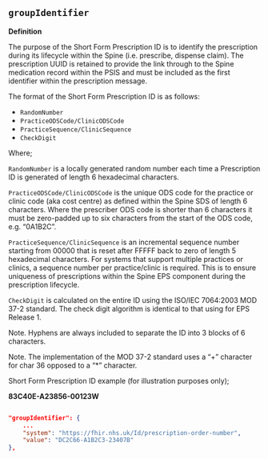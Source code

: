 ## `groupIdentifier`

<b>Definition</b><br>

The purpose of the Short Form Prescription ID is to identify the prescription during its lifecycle within the Spine (i.e. prescribe, dispense  claim). The prescription UUID is retained to provide the link through to the Spine medication record within the PSIS and must be included as the first identifier within the prescription message.


The format of the Short Form Prescription ID is as follows:

- `RandomNumber`
- `PracticeODSCode/ClinicODSCode`
- `PracticeSequence/ClinicSequence`
- `CheckDigit`

Where;

 `RandomNumber` is a locally generated random number each time a Prescription ID is generated of length 6 hexadecimal characters.

`PracticeODSCode/ClinicODSCode` is the unique ODS code for the practice or clinic code (aka cost centre) as defined within the Spine SDS of length 6 characters. Where the prescriber ODS code is shorter than 6 characters it must be zero-padded up to six characters from the start of the ODS code, e.g. “0A1B2C”.

`PracticeSequence/ClinicSequence` is an incremental sequence number starting from 00000 that is reset after FFFFF back to zero of length 5 hexadecimal characters. For systems that support multiple practices or clinics, a sequence number per practice/clinic is required. This is to ensure uniqueness of prescriptions within the Spine EPS component during the prescription lifecycle.

`CheckDigit` is calculated on the entire ID using the ISO/IEC 7064:2003 MOD 37-2 standard. The check digit algorithm is identical to that using for EPS Release 1.

Note. Hyphens are always included to separate the ID into 3 blocks of 6 characters.

Note. The implementation of the MOD 37-2 standard uses a “+” character for char 36 opposed to a “*” character.

Short Form Prescription ID example (for illustration purposes only);

**83C40E-A23856-00123W**


```json 

"groupIdentifier": {
    ...
    "system": "https://fhir.nhs.uk/Id/prescription-order-number",
    "value": "DC2C66-A1B2C3-23407B"
},

````

 